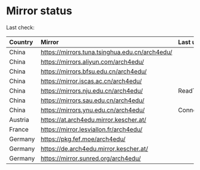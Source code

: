 <script src="./time.js"></script>
# Mirror status
Last check: <script type="text/javascript">localize(1686086200.480932);</script>

|Country|Mirror|Last update|
|:------|:-----|:----------|
|China|https://mirrors.tuna.tsinghua.edu.cn/arch4edu/|<script type="text/javascript">localize(1686076136);</script>|
|China|https://mirrors.aliyun.com/arch4edu/|<script type="text/javascript">localize(1686076136);</script>|
|China|https://mirrors.bfsu.edu.cn/arch4edu/|<script type="text/javascript">localize(1686027879);</script>|
|China|https://mirror.iscas.ac.cn/arch4edu/|<script type="text/javascript">localize(1686076136);</script>|
|China|https://mirrors.nju.edu.cn/arch4edu/|ReadTimeout|
|China|https://mirrors.sau.edu.cn/arch4edu/|<script type="text/javascript">localize(1673850842);</script>|
|China|https://mirrors.ynu.edu.cn/arch4edu/|ConnectTimeout|
|Austria|https://at.arch4edu.mirror.kescher.at/|<script type="text/javascript">localize(1686027879);</script>|
|France|https://mirror.lesviallon.fr/arch4edu/|<script type="text/javascript">localize(1686027879);</script>|
|Germany|https://pkg.fef.moe/arch4edu/|<script type="text/javascript">localize(1686027879);</script>|
|Germany|https://de.arch4edu.mirror.kescher.at/|<script type="text/javascript">localize(1686027879);</script>|
|Germany|https://mirror.sunred.org/arch4edu/|<script type="text/javascript">localize(1686027879);</script>|

<script src="./tablefilter/tablefilter.js"></script>
<script src="./table.js"></script>